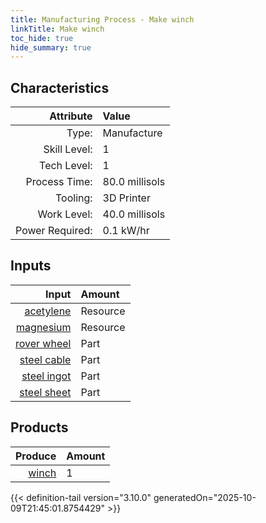 ```yaml
---
title: Manufacturing Process - Make winch
linkTitle: Make winch
toc_hide: true
hide_summary: true
---
```

<!-- This is generated by the MarsSim HelpGenertor, do not edit. -->


## Characteristics

| Attribute      | Value |
|--------:|:------|
|Type:|Manufacture|
|Skill Level:|1|
|Tech Level:|1|
|Process Time:|80.0 millisols|
|Tooling:|3D Printer|
|Work Level:|40.0 millisols|
|Power Required:|0.1 kW/hr|

## Inputs

| Input      | Amount |
|--------:|:------|
|[acetylene](/docs/definitions/resource/acetylene)|Resource|0.5 kg|
|[magnesium](/docs/definitions/resource/magnesium)|Resource|0.5 kg|
|[rover wheel](/docs/definitions/part/rover-wheel)|Part|2|
|[steel cable](/docs/definitions/part/steel-cable)|Part|4|
|[steel ingot](/docs/definitions/part/steel-ingot)|Part|6|
|[steel sheet](/docs/definitions/part/steel-sheet)|Part|3|

## Products


| Produce      | Amount |
|--------:|:------|
|[winch](/docs/definitions/part/winch)|1|



{{< definition-tail version="3.10.0" generatedOn="2025-10-09T21:45:01.8754429" >}}



